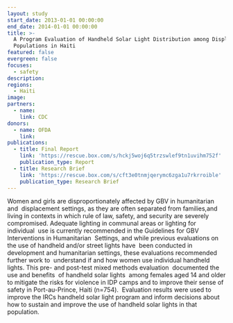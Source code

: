 ```yaml
---
layout: study
start_date: 2013-01-01 00:00:00
end_date: 2014-01-01 00:00:00
title: >-
  A Program Evaluation of Handheld Solar Light Distribution among Displaced
  Populations in Haiti
featured: false
evergreen: false
focuses:
  - safety
description:
regions:
  - Haiti
image:
partners:
  - name:
    link: CDC
donors:
  - name: OFDA
    link:
publications:
  - title: Final Report
    link: 'https://rescue.box.com/s/hckj5woj6q5trzswlef9tn1uvihm752f'
    publication_type: Report
  - title: Research Brief
    link: 'https://rescue.box.com/s/cft3e0tnmjqerymc6zga1u7rkrroible'
    publication_type: Research Brief
---
```


Women and girls are disproportionately affected by GBV in humanitarian and&nbsp; displacement settings, as they are often separated from families,and&nbsp; living in contexts in which rule of law, safety, and security are severely &nbsp; compromised. Adequate lighting in communal areas or lighting for individual&nbsp; use is currently recommended in the Guidelines for GBV Interventions in Humanitarian&nbsp; Settings, and while previous evaluations on the use of handheld and/or street lights have&nbsp; been conducted in development and humanitarian settings, these evaluations recommended further work to&nbsp; understand if and how women use individual handheld lights. This pre- and post-test mixed methods evaluation&nbsp; documented the&nbsp; use and benefits&nbsp; of handheld solar lights&nbsp; among females aged 14 and older to mitigate the risks for violence in IDP camps and to improve their sense of safety in Port-au-Prince, Haiti (n=754).&nbsp; Evaluation results were used to improve the IRCs handheld solar light program and inform decisions about how to sustain and improve the use of handheld solar lights in that population.